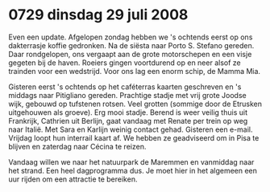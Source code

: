 # 0729 dinsdag 29 juli 2008
Even een update. Afgelopen zondag hebben we 's ochtends eerst op ons dakterrasje koffie gedronken. Na de siësta naar Porto S. Stefano gereden. Daar rondgelopen, ons vergaapt aan de grote motorschepen en een visje gegeten bij de haven. Roeiers gingen voortdurend op en neer alsof ze trainden voor een wedstrijd. Voor ons lag een enorm schip, de Mamma Mia. 

Gisteren eerst 's ochtends op het caféterras kaarten geschreven en 's middags naar Pitigliano gereden. Prachtige stadje met vrij grote Joodse wijk, gebouwd op tufstenen rotsen. Veel grotten (sommige door de Etrusken uitgehouwen als groeve). Erg mooi stadje. Berend is weer veilig thuis uit Frankrijk, Cathrien uit Berlijn, gaat vandaag met Renate per trein op weg naar Italië. Met Sara en Karlijn weinig contact gehad. Gisteren een e-mail. Vrijdag loopt hun interrail kaart af. We hebben ze geadviseerd om in Pisa te blijven en zaterdag naar Cécina te reizen. 

Vandaag willen we naar het natuurpark de Maremmen en vanmiddag naar het strand. Een heel dagprogramma dus. Je moet hier in het algemeen een uur rijden om een attractie te bereiken.
